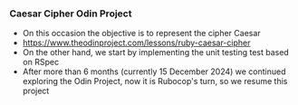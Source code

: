 ### Caesar Cipher Odin Project

- On this occasion the objective is to represent the cipher Caesar
- https://www.theodinproject.com/lessons/ruby-caesar-cipher
- On the other hand, we start by implementing the unit testing test based on RSpec
- After more than 6 months (currently 15 December 2024) we continued exploring the Odin Project, now it is Rubocop's turn, so we resume this project
